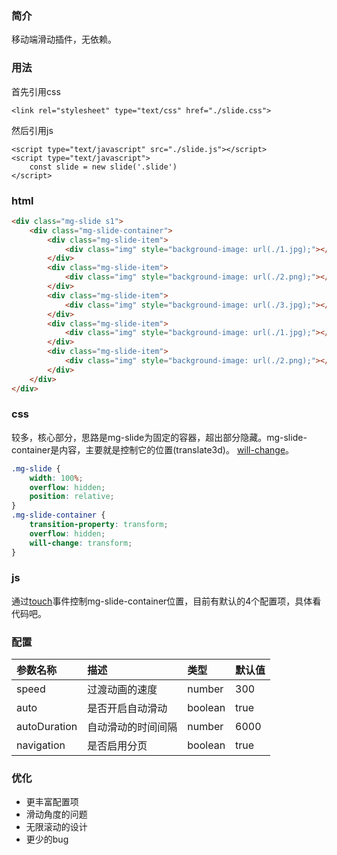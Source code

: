 ### 简介

移动端滑动插件，无依赖。

### 用法

首先引用css
```
<link rel="stylesheet" type="text/css" href="./slide.css">
```

然后引用js
```
<script type="text/javascript" src="./slide.js"></script>
<script type="text/javascript">
	const slide = new slide('.slide')
</script>
```

### html

```html
<div class="mg-slide s1">
	<div class="mg-slide-container">
		<div class="mg-slide-item">
			<div class="img" style="background-image: url(./1.jpg);"></div>
		</div>
		<div class="mg-slide-item">
			<div class="img" style="background-image: url(./2.png);"></div>
		</div>
		<div class="mg-slide-item">
			<div class="img" style="background-image: url(./3.jpg);"></div>
		</div>
		<div class="mg-slide-item">
			<div class="img" style="background-image: url(./1.jpg);"></div>
		</div>
		<div class="mg-slide-item">
			<div class="img" style="background-image: url(./2.png);"></div>
		</div>
	</div>
</div>
```

### css

较多，核心部分，思路是mg-slide为固定的容器，超出部分隐藏。mg-slide-container是内容，主要就是控制它的位置(translate3d)。
[will-change](https://developer.mozilla.org/zh-CN/docs/Web/CSS/will-change)。

```css
.mg-slide {
	width: 100%;
	overflow: hidden;
	position: relative;
}
.mg-slide-container {
	transition-property: transform;
	overflow: hidden;
	will-change: transform;
}
```

### js

通过[touch](https://developer.mozilla.org/zh-CN/docs/Web/API/TouchEvent)事件控制mg-slide-container位置，目前有默认的4个配置项，具体看代码吧。

### 配置

参数名称 | 描述 | 类型 | 默认值
:----------- | :----------- | :----------- | :---------
speed         | 过渡动画的速度        | number | 300
auto         | 是否开启自动滑动        | boolean | true
autoDuration         | 自动滑动的时间间隔        | number | 6000
navigation         | 是否启用分页        | boolean | true

### 优化

- 更丰富配置项
- 滑动角度的问题
- 无限滚动的设计
- 更少的bug